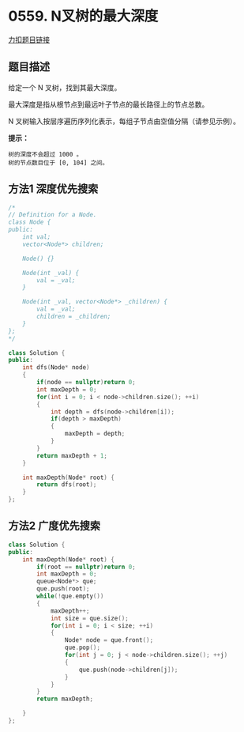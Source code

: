 <p id="最大深度"></p>

# 0559. N叉树的最大深度  

[力扣题目链接](https://leetcode-cn.com/problems/maximum-depth-of-n-ary-tree/)    


## 题目描述  

给定一个 N 叉树，找到其最大深度。  

最大深度是指从根节点到最远叶子节点的最长路径上的节点总数。  

N 叉树输入按层序遍历序列化表示，每组子节点由空值分隔（请参见示例）。  


**提示：**

    树的深度不会超过 1000 。
    树的节点数目位于 [0, 104] 之间。  


## 方法1 深度优先搜索  

```cpp
/*
// Definition for a Node.
class Node {
public:
    int val;
    vector<Node*> children;

    Node() {}

    Node(int _val) {
        val = _val;
    }

    Node(int _val, vector<Node*> _children) {
        val = _val;
        children = _children;
    }
};
*/

class Solution {
public:
    int dfs(Node* node)
    {
        if(node == nullptr)return 0;
        int maxDepth = 0;
        for(int i = 0; i < node->children.size(); ++i)
        {
            int depth = dfs(node->children[i]);
            if(depth > maxDepth)
            {
                maxDepth = depth;
            }
        }
        return maxDepth + 1;
    }

    int maxDepth(Node* root) {
        return dfs(root);
    }
};
``` 



## 方法2 广度优先搜索  

```cpp
class Solution {
public:
    int maxDepth(Node* root) {
        if(root == nullptr)return 0;
        int maxDepth = 0;
        queue<Node*> que;
        que.push(root);
        while(!que.empty())
        {
            maxDepth++;
            int size = que.size();
            for(int i = 0; i < size; ++i)
            {
                Node* node = que.front();
                que.pop();
                for(int j = 0; j < node->children.size(); ++j)
                {
                    que.push(node->children[j]);
                }
            }
        }
        return maxDepth;

    }
};
```  

 


